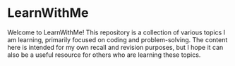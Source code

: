 # LearnWithMe
Welcome to LearnWithMe! This repository is a collection of various topics I am learning, primarily focused on coding and problem-solving. The content here is intended for my own recall and revision purposes, but I hope it can also be a useful resource for others who are learning these topics.
